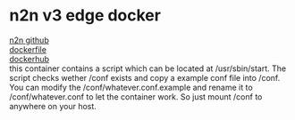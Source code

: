 # n2n v3 edge docker  
[n2n github](https://hub.docker.com/r/chko/docker-pushrm)  
[dockerfile]()  
[dockerhub](https://hub.docker.com/r/dorasan/n2n_v3_edge)  
this container contains a script which can be located at /usr/sbin/start. The script checks wether /conf exists and copy a example conf file into /conf. You can modify the /conf/whatever.conf.example and rename it to /conf/whatever.conf to let the container work. So just mount /conf to anywhere on your host.  

